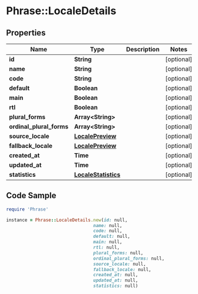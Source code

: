 # Phrase::LocaleDetails

## Properties

Name | Type | Description | Notes
------------ | ------------- | ------------- | -------------
**id** | **String** |  | [optional] 
**name** | **String** |  | [optional] 
**code** | **String** |  | [optional] 
**default** | **Boolean** |  | [optional] 
**main** | **Boolean** |  | [optional] 
**rtl** | **Boolean** |  | [optional] 
**plural_forms** | **Array&lt;String&gt;** |  | [optional] 
**ordinal_plural_forms** | **Array&lt;String&gt;** |  | [optional] 
**source_locale** | [**LocalePreview**](LocalePreview.md) |  | [optional] 
**fallback_locale** | [**LocalePreview**](LocalePreview.md) |  | [optional] 
**created_at** | **Time** |  | [optional] 
**updated_at** | **Time** |  | [optional] 
**statistics** | [**LocaleStatistics**](LocaleStatistics.md) |  | [optional] 

## Code Sample

```ruby
require 'Phrase'

instance = Phrase::LocaleDetails.new(id: null,
                                 name: null,
                                 code: null,
                                 default: null,
                                 main: null,
                                 rtl: null,
                                 plural_forms: null,
                                 ordinal_plural_forms: null,
                                 source_locale: null,
                                 fallback_locale: null,
                                 created_at: null,
                                 updated_at: null,
                                 statistics: null)
```


